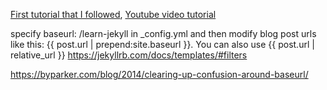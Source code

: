 [First tutorial that I followed](http://jmcglone.com/guides/github-pages/), [Youtube video tutorial](https://www.youtube.com/playlist?list=PLLAZ4kZ9dFpOPV5C5Ay0pHaa0RJFhcmcB)


specify baseurl: /learn-jekyll in _config.yml and then modify blog post urls like this: {{ post.url | prepend:site.baseurl }}. You can also use {{ post.url | relative_url }} https://jekyllrb.com/docs/templates/#filters

https://byparker.com/blog/2014/clearing-up-confusion-around-baseurl/
